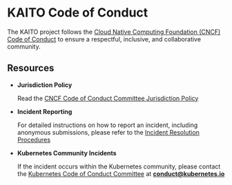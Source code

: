 # KAITO Code of Conduct

The KAITO project follows the [Cloud Native Computing Foundation (CNCF) Code of Conduct](https://github.com/cncf/foundation/blob/main/code-of-conduct.md) to ensure a respectful, inclusive, and collaborative community.

## Resources

- **Jurisdiction Policy**

  Read the [CNCF Code of Conduct Committee Jurisdiction Policy](https://github.com/cncf/foundation/blob/main/code-of-conduct/coc-committee-jurisdiction-policy.md)

- **Incident Reporting**

  For detailed instructions on how to report an incident, including anonymous submissions, please refer to the [Incident Resolution Procedures](https://github.com/cncf/foundation/blob/main/code-of-conduct/coc-incident-resolution-procedures.md)

- **Kubernetes Community Incidents**

  If the incident occurs within the Kubernetes community, please contact the [Kubernetes Code of Conduct Committee](https://git.k8s.io/community/committee-code-of-conduct) at **[conduct@kubernetes.io](mailto:conduct@kubernetes.io)**
